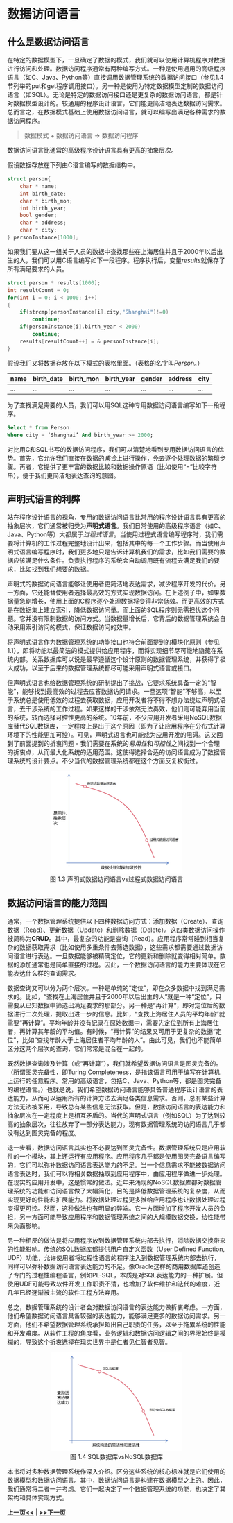 # 数据访问语言

## 什么是数据访问语言

在特定的数据模型下，一旦确定了数据的模式，我们就可以使用计算机程序对数据进行访问和处理。数据访问程序通常有两种编写方式。一种是使用通用的高级程序语言（如C、Java、Python等）直接调用数据管理系统的数据访问接口（参见1.4节列举的put和get程序调用接口）。另一种是使用为特定数据模型定制的数据访问语言（如SQL）。无论是特定的数据访问接口还是更复杂的数据访问语言，都是针对数据模型设计的。较通用的程序设计语言，它们能更简洁地表达数据访问需求。总而言之，在数据模式基础上使用数据访问语言，就可以编写出满足各种需求的数据访问程序。

> 数据模式 + 数据访问语言  &rarr;  数据访问程序

数据访问语言比通常的高级程序设计语言具有更高的抽象层次。

假设数据存放在下列由C语言编写的数据结构中。

```c
struct person{
	char * name;
	int birth_date;
	char * birth_mon;
	int birth_year;
	bool gender;
	char * address;
	char * city;
} personInstance[1000]; 
```

如果我们要从这一组关于人员的数据中查找那些在上海居住并且于2000年以后出生的人，我们可以用C语言编写如下一段程序。程序执行后，变量*results*就保存了所有满足要求的人员。

```c
struct person * results[1000];
int resultCount = 0;
for(int i = 0; i < 1000; i++)
{
	if(strcmp(personInstance[i].city,"Shanghai")!=0)
		continue;
	if(personInstance[i].birth_year < 2000)
		continue;
	results[resultCount++] = & personInstance[i];
}
```

假设我们又将数据存放在以下模式的表格里面。（表格的名字叫*Person*。）

| name | birth_date | birth_mon | birth_year | gender | address | city | 
| ---- | ---------- | --------- | ---------- | ------ | ------- | ---- |
| ...  | ...        |  ...      | ...        | ...    | ...     | ...  |

为了查找满足需要的人员，我们可以用SQL这种专用数据访问语言编写如下一段程序。

```sql
Select * from Person
Where city = ‘Shanghai’ And birth_year >= 2000;
```

对比用C和SQL书写的数据访问程序，我们可以清楚地看到专用数据访问语言的优势。首先，它允许我们直接在数据的*集合*上进行操作，免去逐个处理数据的繁琐步骤。再者，它提供了更丰富的数据比较和数据操作原语（比如使用“=”比较字符串），便于我们更简洁地表达查询的意图。

## 声明式语言的利弊

站在程序设计语言的视角，专用的数据访问语言比常用的程序设计语言具有更高的抽象层次，它们通常被归类为**声明式语言**。我们日常使用的高级程序语言（如C、Java、Python等）大都属于*过程式语言*。当使用过程式语言编写程序时，我们需要将计算机的工作过程完整地设计出来，包括其中的每一个工作步骤。而当使用声明式语言编写程序时，我们更多地只是告诉计算机我们的需求，比如我们需要的数据应该满足什么条件。负责执行程序的系统会自动调用既有流程去满足我们的要求，比如找到我们想要的数据。

声明式的数据访问语言能够让使用者更简洁地表达需求，减少程序开发的代价。另一方面，它还能替使用者选择最高效的方式实现数据访问。在上述例子中，如果数据量急剧增长，使用上面的C程序逐个处理数据将变得非常低效。而更高效的方式是在数据集上建立索引，降低数据访问量。而上面的SQL程序则无需担忧这个问题。它并没有限制数据的访问方式。当数据量增长后，它背后的数据管理系统会自动采用索引访问的模式，保证数据访问的效率。

将声明式语言作为数据管理系统的功能接口也符合前面提到的模块化原则（参见1.1），即将功能以最简洁的模式提供给应用程序，而将实现细节尽可能地隐藏在系统内部。关系数据库可以说是最早遵循这个设计原则的数据管理系统，并获得了极大成功，以至于后来的数据管理系统都尽可能采用声明式语言或接口。

但声明式语言也给数据管理系统的研制提出了挑战，它要求系统具备一定的“智能”，能够找到最高效的过程去应答数据访问请求。一旦这项“智能”不够高，以至于系统总是使用低效的过程去获取数据，应用开发者将不得不想办法绕过声明式语言，去干涉系统的工作过程。如果这样的干涉依然无法奏效，他们则可能弃用当前的系统，转而选择可控性更高的系统。10年前，不少应用开发者采用NoSQL数据库替代SQL数据库，一定程度上是出于这个原因（即为了让应用程序在分布式计算环境下的性能更加可控）。可见，声明式语言也可能成为应用开发的阻碍。这又回到了前面提到的折衷问题 - 我们需要在系统的*易用性*和*可控性*之间找到一个合理的折衷点，从而最大化系统的适用范围。这使得选择合适的访问语言成为了数据管理系统的设计要点。不少当代的数据管理系统都在这个方面反复权衡过。

<center>
	<img src="fig/ch1.5-tradeoff.JPG" width="60%" alt="Language" />
	<br>
	<div display: inline-block; padding : 2px>
         图 1.3 声明式数据访问语言vs过程式数据访问语言
	</div>
</center>


## 数据访问语言的能力范围

通常，一个数据管理系统提供以下四种数据访问方式：添加数据（Create）、查询数据（Read）、更新数据（Update）和删除数据（Delete）。这四类数据访问操作被简称为**CRUD**。其中，最复杂的功能是查询（Read）。应用程序常常碰到相当复杂的数据获取需求（比如使用多重条件去筛选数据），这些需求都需要通过数据访问语言进行表达。一旦数据能够被精确定位，它的更新和删除就变得相对简单。数据的添加通常也是简单直接的过程。因此，一个数据访问语言的能力主要体现在它能表达什么样的查询需求。

数据查询又可以分为两个层次。一种是单纯的“定位”，即在众多数据中找到满足需求的。比如，“查找在上海居住并且于2000年以后出生的人”就是一种“定位”，只需要从已知数据中筛选出满足要求的那部分。另一种是“再计算”，即对定位后的数据进行二次处理，提取出进一步的信息。比如，“查找上海居住人员的平均年龄”就需要“再计算”。平均年龄并没有记录在原始数据中，需要先定位到所有上海居住者，再计算其年龄的平均值。有时候，“再计算”的结果又可用于更复杂的数据“定位”，比如“查找年龄大于上海居住者平均年龄的人”。由此可见，我们也不能简单区分这两个层次的查询，它们常常是混合在一起的。

既然数据查询涉及计算（或“再计算”），我们就希望数据访问语言是图灵完备的。（所谓图灵完备性，即Turing Completeness，是指该语言可用于编写在计算机上运行的任意程序。常用的高级语言，包括C、Java、Python等，都是图灵完备的编程语言。）也就是说，我们希望数据访问语言能够具备普通程序设计语言的表达能力，从而可以运用所有的计算方法去满足各类信息需求。否则，总有某些计算方法无法被采用，导致总有某些信息无法获取。但是，数据访问语言的表达能力和抽象层次在一定程度上是相互矛盾的。当代的声明式语言（例如SQL）为了达到较高的抽象层次，往往放弃了一部分表达能力。现有数据管理系统的访问语言几乎都没有达到图灵完备的程度。

退一步看，数据访问语言其实也不必要达到图灵完备性。数据管理系统只是应用软件的一个模块，其上还运行有应用程序。应用程序几乎都是使用图灵完备语言编写的，它们可以弥补数据访问语言表达能力的不足。当一个信息需求不能被数据访问语言表达时，我们可以将相关数据抽取到应用程序中，由应用程序做进一步处理。在现实的应用开发中，这是惯常的做法。近年来涌现的NoSQL数据库都对数据管理系统的功能和访问语言做了大幅简化，目的是降低数据管理系统的复杂度，从而实现更好的性能和扩展能力。将数据处理过程更多推给应用程序也让数据处理过程变得更可控。然而，这种做法也有明显的弊端。它一方面增加了程序开发人员的负担，另一方面可能导致应用程序和数据管理系统之间的大规模数据交换，给性能带来负面影响。

另一种相反的做法是将应用程序放到数据管理系统内部去执行，消除数据交换带来的性能影响。传统的SQL数据库都提供用户自定义函数（User Defined Function, UDF）功能，允许使用者将过程性语言的程序注入到数据管理系统内部去执行，同样可以弥补数据访问语言表达能力的不足。像Oracle这样的商用数据库还创造了专门的过程性编程语言，例如PL-SQL，本质是对SQL表达能力的一种扩展。但使用UDF可能导致软件开发工作职责不清，也增加了软件维护和迭代的难度，近几年已经逐渐被主流的软件工程方法弃用。

总之，数据管理系统的设计者会对数据访问语言的表达能力做折衷考虑。一方面，他们希望数据访问语言具备较强的表达能力，能够满足更多的数据访问需求。另一方面，他们不希望数据管理系统承担超出自己职责的任务，以至于拖累系统的性能和开发难度。从软件工程的角度看，业务逻辑和数据访问逻辑之间的界限始终是模糊的，导致这个折衷选择在现实世界中是仁者见仁智者见智。

<center>
	<img src="fig/ch1.5-tradeoff2.JPG" width="60%" alt="Language" />
	<br>
	<div display: inline-block; padding : 2px>
        图 1.4 SQL数据库vsNoSQL数据库
	</div>
</center>


本书将对多种数据管理系统作深入介绍。区分这些系统的核心标准就是它们使用的数据模型和数据访问语言。其中，数据访问语言是构建在数据模型之上的。因此，我们通常将二者一并考虑。它们一起决定了一个数据管理系统的功能，也决定了其架构和具体实现方式。

[**上一页<<**](chapter1.3.md) | [**>>下一页**](chapter1.6-Rmd)

